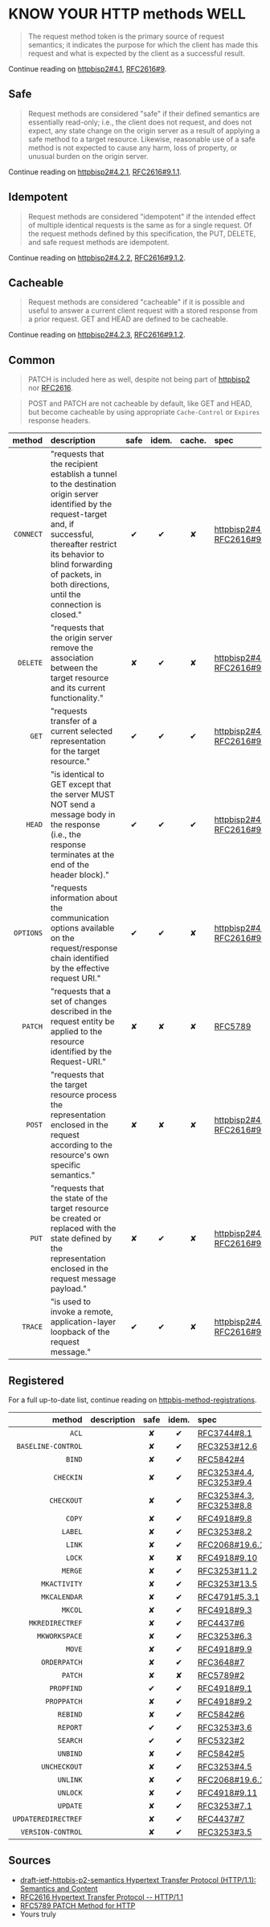 # KNOW YOUR HTTP methods WELL

> The request method token is the primary source of request semantics; it indicates the purpose for which the client has made this request and what is expected by the client as a successful result.

Continue reading on [httpbisp2#4.1](http://tools.ietf.org/html/draft-ietf-httpbis-p2-semantics#section-4.1), [RFC2616#9](http://tools.ietf.org/html/rfc2616#section-9).

## Safe

> Request methods are considered "safe" if their defined semantics are essentially read-only; i.e., the client does not request, and does not expect, any state change on the origin server as a result of applying a safe method to a target resource. Likewise, reasonable use of a safe method is not expected to cause any harm, loss of property, or unusual burden on the origin server.

Continue reading on [httpbisp2#4.2.1](http://tools.ietf.org/html/draft-ietf-httpbis-p2-semantics#section-4.2.1), [RFC2616#9.1.1](http://tools.ietf.org/html/rfc2616#section-9.1.1).

## Idempotent

> Request methods are considered "idempotent" if the intended effect of multiple identical requests is the same as for a single request. Of the request methods defined by this specification, the PUT, DELETE, and safe request methods are idempotent.

Continue reading on [httpbisp2#4.2.2](http://tools.ietf.org/html/draft-ietf-httpbis-p2-semantics#section-4.2.2), [RFC2616#9.1.2](http://tools.ietf.org/html/rfc2616#section-9.1.2).

## Cacheable

> Request methods are considered "cacheable" if it is possible and useful to answer a current client request with a stored response from a prior request. GET and HEAD are defined to be cacheable.

Continue reading on [httpbisp2#4.2.3](http://tools.ietf.org/html/draft-ietf-httpbis-p2-semantics#section-4.2.3), [RFC2616#9.1.2](http://tools.ietf.org/html/rfc2616#section-9.1.2).

## Common

> PATCH is included here as well, despite not being part of [httpbisp2](http://tools.ietf.org/html/draft-ietf-httpbis-p2-semantics) nor [RFC2616](http://tools.ietf.org/html/rfc2616).

> POST and PATCH are not cacheable by default, like GET and HEAD, but become cacheable by using appropriate `Cache-Control` or `Expires` response headers.

method | description | safe | idem. | cache. | spec
-----: | :---------- | :--: | :---: | :----: | :---
`CONNECT` | "requests that the recipient establish a tunnel to the destination origin server identified by the request-target and, if successful, thereafter restrict its behavior to blind forwarding of packets, in both directions, until the connection is closed." | ✔ | ✔ | ✘ | [httpbisp2#4.3.6](http://tools.ietf.org/html/draft-ietf-httpbis-p2-semantics#section-4.3.6),<br>[RFC2616#9.9](http://tools.ietf.org/html/rfc2616#section-9.9)
`DELETE` | "requests that the origin server remove the association between the target resource and its current functionality." | ✘ | ✔ | ✘ | [httpbisp2#4.3.5](http://tools.ietf.org/html/draft-ietf-httpbis-p2-semantics#section-4.3.5),<br>[RFC2616#9.7](http://tools.ietf.org/html/rfc2616#section-9.7)
`GET` | "requests transfer of a current selected representation for the target resource." | ✔ | ✔ | ✔ | [httpbisp2#4.3.1](http://tools.ietf.org/html/draft-ietf-httpbis-p2-semantics#section-4.3.1),<br>[RFC2616#9.3](http://tools.ietf.org/html/rfc2616#section-9.3)
`HEAD` | "is identical to GET except that the server MUST NOT send a message body in the response (i.e., the response terminates at the end of the header block)." | ✔ | ✔ | ✔ | [httpbisp2#4.3.2](http://tools.ietf.org/html/draft-ietf-httpbis-p2-semantics#section-4.3.2),<br>[RFC2616#9.4](http://tools.ietf.org/html/rfc2616#section-9.4)
`OPTIONS` | "requests information about the communication options available on the request/response chain identified by the effective request URI." | ✔ | ✔ | ✘ | [httpbisp2#4.3.7](http://tools.ietf.org/html/draft-ietf-httpbis-p2-semantics#section-4.3.7),<br>[RFC2616#9.3](http://tools.ietf.org/html/rfc2616#section-9.3)
`PATCH` | "requests that a set of changes described in the request entity be applied to the resource identified by the Request-URI." | ✘ | ✘ | ✘ | [RFC5789](http://tools.ietf.org/html/rfc5789)
`POST` | "requests that the target resource process the representation enclosed in the request according to the resource's own specific semantics." | ✘ | ✘ | ✘ | [httpbisp2#4.3.3](http://tools.ietf.org/html/draft-ietf-httpbis-p2-semantics#section-4.3.3),<br>[RFC2616#9.5](http://tools.ietf.org/html/rfc2616#section-9.5)
`PUT` | "requests that the state of the target resource be created or replaced with the state defined by the representation enclosed in the request message payload." | ✘ | ✔ | ✘ | [httpbisp2#4.3.4](http://tools.ietf.org/html/draft-ietf-httpbis-p2-semantics#section-4.3.4),<br>[RFC2616#9.6](http://tools.ietf.org/html/rfc2616#section-9.6)
`TRACE` | "is used to invoke a remote, application-layer loopback of the request message." | ✔ | ✔ | ✘ | [httpbisp2#4.3.8](http://tools.ietf.org/html/draft-ietf-httpbis-p2-semantics#section-4.3.8),<br>[RFC2616#9.8](http://tools.ietf.org/html/rfc2616#section-9.8)

## Registered

For a full up-to-date list, continue reading on [httpbis-method-registrations](http://tools.ietf.org/html/draft-ietf-httpbis-method-registrations-11#appendix-A).

method | description | safe | idem. | spec
-----: | :---------- | :--: | :---: | :---
`ACL` | | ✘ | ✔ | [RFC3744#8.1](http://tools.ietf.org/html/rfc3744#section-8.1)
`BASELINE-CONTROL` | | ✘ | ✔ | [RFC3253#12.6](http://tools.ietf.org/html/rfc3253#section-12.6)
`BIND` | | ✘ | ✔ | [RFC5842#4](http://tools.ietf.org/html/rfc5842#section-4)
`CHECKIN` | | ✘ | ✔ | [RFC3253#4.4](http://tools.ietf.org/html/rfc3253#section-4.4),<br>[RFC3253#9.4](http://tools.ietf.org/html/rfc3253#section-9.4)
`CHECKOUT` | | ✘ | ✔ | [RFC3253#4.3](http://tools.ietf.org/html/rfc3253#section-4.3),<br>[RFC3253#8.8](http://tools.ietf.org/html/rfc3253#section-8.8)
`COPY` | | ✘ | ✔ | [RFC4918#9.8](http://tools.ietf.org/html/rfc4918#section-9.8)
`LABEL` | | ✘ | ✔ | [RFC3253#8.2](http://tools.ietf.org/html/rfc3253#section-8.2)
`LINK` | | ✘ | ✔ | [RFC2068#19.6.1.2](http://tools.ietf.org/html/rfc2068#section-19.6.1.2)
`LOCK` | | ✘ | ✘ | [RFC4918#9.10](http://tools.ietf.org/html/rfc4918#section-9.10)
`MERGE` | | ✘ | ✔ | [RFC3253#11.2](http://tools.ietf.org/html/rfc3253#section-11.2)
`MKACTIVITY` | | ✘ | ✔ | [RFC3253#13.5](http://tools.ietf.org/html/rfc3253#section-13.5)
`MKCALENDAR` | | ✘ | ✔ | [RFC4791#5.3.1](http://tools.ietf.org/html/rfc4791#section-5.3.1)
`MKCOL` | | ✘ | ✔ | [RFC4918#9.3](http://tools.ietf.org/html/rfc4918#section-9.3)
`MKREDIRECTREF` | | ✘ | ✔ | [RFC4437#6](http://tools.ietf.org/html/rfc4437#section-6)
`MKWORKSPACE` | | ✘ | ✔ | [RFC3253#6.3](http://tools.ietf.org/html/rfc3253#section-6.3)
`MOVE` | | ✘ | ✔ | [RFC4918#9.9](http://tools.ietf.org/html/rfc4918#section-9.9)
`ORDERPATCH` | | ✘ | ✔ | [RFC3648#7](http://tools.ietf.org/html/rfc3648#section-7)
`PATCH` | | ✘ | ✘ | [RFC5789#2](http://tools.ietf.org/html/rfc5789#section-2)
`PROPFIND` | | ✔ | ✔ | [RFC4918#9.1](http://tools.ietf.org/html/rfc4918#section-9.1)
`PROPPATCH` | | ✘ | ✔ | [RFC4918#9.2](http://tools.ietf.org/html/rfc4918#section-9.2)
`REBIND` | | ✘ | ✔ | [RFC5842#6](http://tools.ietf.org/html/rfc5842#section-6)
`REPORT` | | ✔ | ✔ | [RFC3253#3.6](http://tools.ietf.org/html/rfc3253#section-3.6)
`SEARCH` | | ✔ | ✔ | [RFC5323#2](http://tools.ietf.org/html/rfc5323#section-2)
`UNBIND` | | ✘ | ✔ | [RFC5842#5](http://tools.ietf.org/html/rfc5842#section-5)
`UNCHECKOUT` | | ✘ | ✔ | [RFC3253#4.5](http://tools.ietf.org/html/rfc3253#section-4.5)
`UNLINK` | | ✘ | ✔ | [RFC2068#19.6.1.3](http://tools.ietf.org/html/rfc2068#section-19.6.1.3)
`UNLOCK` | | ✘ | ✔ | [RFC4918#9.11](http://tools.ietf.org/html/rfc4918#section-9.11)
`UPDATE` | | ✘ | ✔ | [RFC3253#7.1](http://tools.ietf.org/html/rfc3253#section-7.1)
`UPDATEREDIRECTREF` | | ✘ | ✔ | [RFC4437#7](http://tools.ietf.org/html/rfc4437#section-7)
`VERSION-CONTROL` | | ✘ | ✔ | [RFC3253#3.5](http://tools.ietf.org/html/rfc3253#section-3.5)

## Sources

* [draft-ietf-httpbis-p2-semantics Hypertext Transfer Protocol (HTTP/1.1): Semantics and Content](http://tools.ietf.org/html/draft-ietf-httpbis-p2-semantics#)
* [RFC2616 Hypertext Transfer Protocol -- HTTP/1.1](http://tools.ietf.org/html/rfc2616#)
* [RFC5789 PATCH Method for HTTP](http://tools.ietf.org/html/rfc5789#)
* Yours truly
